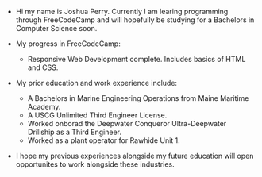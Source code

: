 - Hi my name is Joshua Perry.
  Currently I am learing programming through FreeCodeCamp and will hopefully be studying for a Bachelors in Computer Science soon.
  
- My progress in FreeCodeCamp:
  - Responsive Web Development complete. Includes basics of HTML and CSS.
  
- My prior education and work experience include:
  - A Bachelors in Marine Engineering Operations from Maine Maritime Academy.
  - A USCG Unlimited Third Engineer License.
  - Worked onborad the Deepwater Conqueror Ultra-Deepwater Drillship as a Third Engineer.
  - Worked as a plant operator for Rawhide Unit 1.
 
- I hope my previous experiences alongside my future education will open opportunites to work alongside these industries.
